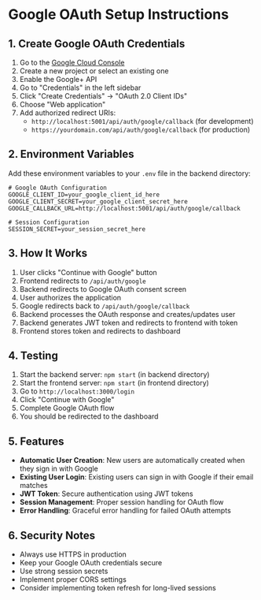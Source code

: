# Google OAuth Setup Instructions

## 1. Create Google OAuth Credentials

1. Go to the [Google Cloud Console](https://console.cloud.google.com/)
2. Create a new project or select an existing one
3. Enable the Google+ API
4. Go to "Credentials" in the left sidebar
5. Click "Create Credentials" → "OAuth 2.0 Client IDs"
6. Choose "Web application"
7. Add authorized redirect URIs:
   - `http://localhost:5001/api/auth/google/callback` (for development)
   - `https://yourdomain.com/api/auth/google/callback` (for production)

## 2. Environment Variables

Add these environment variables to your `.env` file in the backend directory:

```env
# Google OAuth Configuration
GOOGLE_CLIENT_ID=your_google_client_id_here
GOOGLE_CLIENT_SECRET=your_google_client_secret_here
GOOGLE_CALLBACK_URL=http://localhost:5001/api/auth/google/callback

# Session Configuration
SESSION_SECRET=your_session_secret_here
```

## 3. How It Works

1. User clicks "Continue with Google" button
2. Frontend redirects to `/api/auth/google`
3. Backend redirects to Google OAuth consent screen
4. User authorizes the application
5. Google redirects back to `/api/auth/google/callback`
6. Backend processes the OAuth response and creates/updates user
7. Backend generates JWT token and redirects to frontend with token
8. Frontend stores token and redirects to dashboard

## 4. Testing

1. Start the backend server: `npm start` (in backend directory)
2. Start the frontend server: `npm start` (in frontend directory)
3. Go to `http://localhost:3000/login`
4. Click "Continue with Google"
5. Complete Google OAuth flow
6. You should be redirected to the dashboard

## 5. Features

- **Automatic User Creation**: New users are automatically created when they sign in with Google
- **Existing User Login**: Existing users can sign in with Google if their email matches
- **JWT Token**: Secure authentication using JWT tokens
- **Session Management**: Proper session handling for OAuth flow
- **Error Handling**: Graceful error handling for failed OAuth attempts

## 6. Security Notes

- Always use HTTPS in production
- Keep your Google OAuth credentials secure
- Use strong session secrets
- Implement proper CORS settings
- Consider implementing token refresh for long-lived sessions
